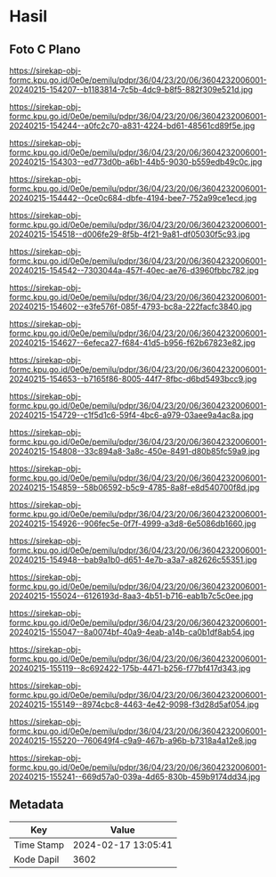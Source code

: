 # Hasil

## Foto C Plano

https://sirekap-obj-formc.kpu.go.id/0e0e/pemilu/pdpr/36/04/23/20/06/3604232006001-20240215-154207--b1183814-7c5b-4dc9-b8f5-882f309e521d.jpg

https://sirekap-obj-formc.kpu.go.id/0e0e/pemilu/pdpr/36/04/23/20/06/3604232006001-20240215-154244--a0fc2c70-a831-4224-bd61-48561cd89f5e.jpg

https://sirekap-obj-formc.kpu.go.id/0e0e/pemilu/pdpr/36/04/23/20/06/3604232006001-20240215-154303--ed773d0b-a6b1-44b5-9030-b559edb49c0c.jpg

https://sirekap-obj-formc.kpu.go.id/0e0e/pemilu/pdpr/36/04/23/20/06/3604232006001-20240215-154442--0ce0c684-dbfe-4194-bee7-752a99ce1ecd.jpg

https://sirekap-obj-formc.kpu.go.id/0e0e/pemilu/pdpr/36/04/23/20/06/3604232006001-20240215-154518--d006fe29-8f5b-4f21-9a81-df05030f5c93.jpg

https://sirekap-obj-formc.kpu.go.id/0e0e/pemilu/pdpr/36/04/23/20/06/3604232006001-20240215-154542--7303044a-457f-40ec-ae76-d3960fbbc782.jpg

https://sirekap-obj-formc.kpu.go.id/0e0e/pemilu/pdpr/36/04/23/20/06/3604232006001-20240215-154602--e3fe576f-085f-4793-bc8a-222facfc3840.jpg

https://sirekap-obj-formc.kpu.go.id/0e0e/pemilu/pdpr/36/04/23/20/06/3604232006001-20240215-154627--6efeca27-f684-41d5-b956-f62b67823e82.jpg

https://sirekap-obj-formc.kpu.go.id/0e0e/pemilu/pdpr/36/04/23/20/06/3604232006001-20240215-154653--b7165f86-8005-44f7-8fbc-d6bd5493bcc9.jpg

https://sirekap-obj-formc.kpu.go.id/0e0e/pemilu/pdpr/36/04/23/20/06/3604232006001-20240215-154729--c1f5d1c6-59f4-4bc6-a979-03aee9a4ac8a.jpg

https://sirekap-obj-formc.kpu.go.id/0e0e/pemilu/pdpr/36/04/23/20/06/3604232006001-20240215-154808--33c894a8-3a8c-450e-8491-d80b85fc59a9.jpg

https://sirekap-obj-formc.kpu.go.id/0e0e/pemilu/pdpr/36/04/23/20/06/3604232006001-20240215-154859--58b06592-b5c9-4785-8a8f-e8d540700f8d.jpg

https://sirekap-obj-formc.kpu.go.id/0e0e/pemilu/pdpr/36/04/23/20/06/3604232006001-20240215-154926--906fec5e-0f7f-4999-a3d8-6e5086db1660.jpg

https://sirekap-obj-formc.kpu.go.id/0e0e/pemilu/pdpr/36/04/23/20/06/3604232006001-20240215-154948--bab9a1b0-d651-4e7b-a3a7-a82626c55351.jpg

https://sirekap-obj-formc.kpu.go.id/0e0e/pemilu/pdpr/36/04/23/20/06/3604232006001-20240215-155024--6126193d-8aa3-4b51-b716-eab1b7c5c0ee.jpg

https://sirekap-obj-formc.kpu.go.id/0e0e/pemilu/pdpr/36/04/23/20/06/3604232006001-20240215-155047--8a0074bf-40a9-4eab-a14b-ca0b1df8ab54.jpg

https://sirekap-obj-formc.kpu.go.id/0e0e/pemilu/pdpr/36/04/23/20/06/3604232006001-20240215-155119--8c692422-175b-4471-b256-f77bf417d343.jpg

https://sirekap-obj-formc.kpu.go.id/0e0e/pemilu/pdpr/36/04/23/20/06/3604232006001-20240215-155149--8974cbc8-4463-4e42-9098-f3d28d5af054.jpg

https://sirekap-obj-formc.kpu.go.id/0e0e/pemilu/pdpr/36/04/23/20/06/3604232006001-20240215-155220--760649f4-c9a9-467b-a96b-b7318a4a12e8.jpg

https://sirekap-obj-formc.kpu.go.id/0e0e/pemilu/pdpr/36/04/23/20/06/3604232006001-20240215-155241--669d57a0-039a-4d65-830b-459b9174dd34.jpg


## Metadata

| Key        | Value               |
| ---------- | ------------------- |
| Time Stamp | 2024-02-17 13:05:41 |
| Kode Dapil | 3602                |



